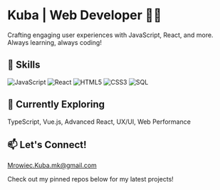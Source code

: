# Kuba | Web Developer 👨‍💻

Crafting engaging user experiences with JavaScript, React, and more. Always learning, always coding!

## 🚀 Skills
![JavaScript](https://img.shields.io/badge/-JavaScript-F7DF1E?style=flat-square&logo=javascript&logoColor=black)
![React](https://img.shields.io/badge/-React-61DAFB?style=flat-square&logo=react&logoColor=black)
![HTML5](https://img.shields.io/badge/-HTML5-E34F26?style=flat-square&logo=html5&logoColor=white)
![CSS3](https://img.shields.io/badge/-CSS3-1572B6?style=flat-square&logo=css3&logoColor=white)
![SQL](https://img.shields.io/badge/-SQL-4479A1?style=flat-square&logo=mysql&logoColor=white)

## 🌱 Currently Exploring
TypeScript, Vue.js, Advanced React, UX/UI, Web Performance

## 📫 Let's Connect!
Mrowiec.Kuba.mk@gmail.com

Check out my pinned repos below for my latest projects!
